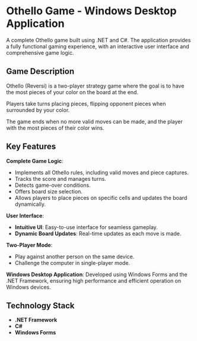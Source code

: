 # Othello Game - Windows Desktop Application

A complete Othello game built using .NET and C#.
The application provides a fully functional gaming experience, with an interactive user interface and comprehensive game logic.

## Game Description

Othello (Reversi) is a two-player strategy game where the goal is to have the most pieces of your color on the board at the end.

Players take turns placing pieces, flipping opponent pieces when surrounded by your color.

The game ends when no more valid moves can be made, and the player with the most pieces of their color wins.

## Key Features

 **Complete Game Logic**: 
  - Implements all Othello rules, including valid moves and piece captures.
  - Tracks the score and manages turns.
  - Detects game-over conditions.
  - Offers board size selection.
  - Allows players to place pieces on specific cells and updates the board dynamically.
	
**User Interface**:
  - **Intuitive UI**: Easy-to-use interface for seamless gameplay.
  - **Dynamic Board Updates**: Real-time updates as each move is made.
	
**Two-Player Mode**: 
  - Play against another person on the same device.
  - Challenge the computer in single-player mode.
	
**Windows Desktop Application**: Developed using Windows Forms and the .NET Framework, ensuring high performance and efficient operation on Windows devices.

## Technology Stack

- **.NET Framework**
- **C#**
- **Windows Forms**

